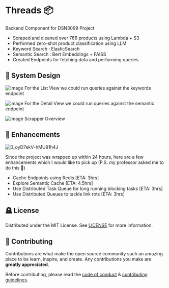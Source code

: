 # Threads 📦

Backend Component for DSN3099 Project

- Scraped and cleaned over 766 products using Lambda + S3
- Performed zero-shot product classification using LLM
- Keyword Search : ElasticSearch
- Semantic Search : Bert Embeddings + FAISS
- Created Endpoints for fetching data and performing queries

## 🥡 System Design

![image](https://github.com/wizenheimer/Threads/assets/91504165/a1f54032-f8bd-4f8c-92e1-e264b8e602b6)
For the List View we could run queries against the keywords endpoint

![image](https://github.com/wizenheimer/Threads/assets/91504165/4178fb67-0246-4555-836c-4936c4e5693e)
For the Detail View we could run queries against the semantic endpoint

![image](https://github.com/wizenheimer/Threads/assets/91504165/2b745a25-9df2-4c49-842f-03018346d607)
Scrapper Overview

## 📌 Enhancements
![0_oyD7ekV-hMU91h4J](https://github.com/wizenheimer/Threads/assets/91504165/962d3af9-d81d-44a0-850a-d99e13c08568)

Since the project was wrapped up within 24 hours, here are a few enhancements which I would like to pick up (P.S. my professor asked me to do this 🤖)
- Cache Endpoints using Redis [ETA: 3hrs]
- Explore Semantic Cache [ETA: 4.5hrs]
- Use Distributed Task Queue for long running blocking tasks [ETA: 3hrs]
- Use Distributed Queues to tackle link rots [ETA: 3hrs]

## 🪦 License
Distributed under the MIT License. See [LICENSE](LICENSE) for more information.
        
## 🍰 Contributing    
Contributions are what make the open source community such an amazing place to be learn, inspire, and create. Any contributions you make are **greatly appreciated**.

Before contributing, please read the [code of conduct](CODE_OF_CONDUCT.md) & [contributing guidelines](CONTRIBUTING.md).
       
